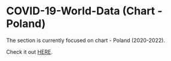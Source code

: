 # COVID-19-World-Data (Chart - Poland)

The section is currently focused on chart - Poland (2020-2022).

Check it out [HERE](https://mbiesiad.github.io/COVID-19-World-Data/).
